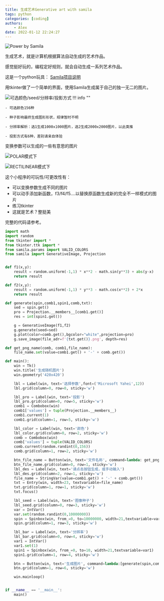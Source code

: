 ```yaml
---
title: 生成艺术Generative art with samila
tags: python
categories: [coding]
authors:
    - Alex
date: 2022-01-12 22:24:27
---
```

![Power by Samila](https://cdn.jsdelivr.net/gh/chinabiue/img@latest/giteepages/20.png)

生成艺术，就是计算机根据算法自动生成的艺术作品。

感觉挺好玩的，编程定好规则，就会自动生成一系列艺术作品。

这是一个python玩具： [Samila项目说明](https://al666ex.pages.dev/blog/2022/01/12/samila%E9%A1%B9%E7%9B%AE%E8%AF%B4%E6%98%8E/)

用tkinter做了一个简单的界面，使用Samila生成属于自己的独一无二的图片。

![可选颜色/seed/分辨率/投影方式](https://cdn.jsdelivr.net/gh/chinabiue/img@latest/giteepages/tkinter.png)
!!! info ""

    - 可选颜色156种

    - 种子影响最终生成图形形状，规律暂时不明

    - 分辨率解析：选1生成1000x1000图片，选2生成2000x2000图片，以此类推

    - 投影方式有6种，差别请亲自体验

<!-- more -->

变换参数可以生成的一些有意思的图片

![POLAR模式下](https://cdn.jsdelivr.net/gh/chinabiue/img@latest/giteepages/21.png)

![RECTILINEAR模式下](https://cdn.jsdelivr.net/gh/chinabiue/img@latest/giteepages/22.png)


这个小程序的可玩性/可更改性有：

- 可以变换参数生成不同的图片
- 可以动手添加新函数，f3/f4/f5....以替换原函数生成新的完全不一样模式的图片
- 练习tkinter
- 这就是艺术？整挺美


完整的代码请参考。
```python
import math
import random
from tkinter import *
from tkinter.ttk import *
from samila.params import VALID_COLORS
from samila import GenerativeImage, Projection


def f1(x,y):
    result = random.uniform(-1,1) * x**2 - math.sin(y**3) + abs(y-x)
    return result

def f2(x,y):
    result = random.uniform(-1,1) * y**3 - math.cos(x**2) + 2*x
    return result

def generate(spin,comb1,spin1,comb,txt):
    sed = spin.get()
    pro = Projection.__members__[comb1.get()]
    res = int(spin1.get())

    g = GenerativeImage(f1,f2)
    g.generate(seed=sed)
    g.plot(color=comb.get(),bgcolor="white",projection=pro)
    g.save_image(file_adr=f'{txt.get()}.png', depth=res)

def get_png_name(comb, comb1,file_name):
    file_name.set(value=comb1.get() + '-' + comb.get())

def main():
    win = Tk()
    win.title('生成随机图片')
    win.geometry('420x420')

    lbl = Label(win, text='选择参数',font=('Microsoft Yahei',12))
    lbl.grid(column=0, row=0, sticky='w')

    lbl_pro = Label(win, text='投影')
    lbl_pro.grid(column=0, row=5, sticky='w')
    comb1 = Combobox(win)
    comb1['values'] = tuple(Projection.__members__)
    comb1.current(1)
    comb1.grid(column=1, row=5, sticky='w')

    lbl_color = Label(win, text='颜色')
    lbl_color.grid(column=0, row=2, sticky='w')
    comb = Combobox(win)
    comb['values'] = tuple(VALID_COLORS)
    comb.current(random.randint(0,156))
    comb.grid(column=1, row=2, sticky='w')

    btn_file_name = Button(win, text='文件名称', command=lambda: get_png_name(comb, comb1,file_name))
    btn_file_name.grid(column=0, row=1, sticky='w')
    lbl_des = Label(win, text='请点击按钮生成，或手动输入')
    lbl_des.grid(column=2, row=1, sticky='w')
    file_name = StringVar(value=comb1.get() + '-' + comb.get())
    txt = Entry(win, width=23, textvariable=file_name)
    txt.grid(column=1, row=1, sticky='w')
    txt.focus()

    lbl_seed = Label(win, text='图像种子')
    lbl_seed.grid(column=0, row=3, sticky='w')
    var = IntVar()
    var.set(random.randint(0,10000000))
    spin = Spinbox(win, from_=0, to=10000000, width=21,textvariable=var)
    spin.grid(column=1, row=3, sticky='w')

    lbl_bar = Label(win, text='分辨率')
    lbl_bar.grid(column=0, row=4, sticky='w')
    var1 = IntVar()
    var1.set(1)
    spin1 = Spinbox(win, from_=0, to=10, width=21,textvariable=var1)
    spin1.grid(column=1, row=4, sticky='w')

    btn = Button(win, text='生成图片', command=lambda:[generate(spin,comb1,spin1,comb,txt)])
    btn.grid(column=1, row=6, sticky='w')

    win.mainloop()


if __name__ == '__main__':
    main()
```